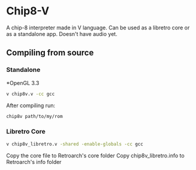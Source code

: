 # Chip8-V
A chip-8 interpreter made in V language. Can be used as a libretro core or as a standalone app.
Doesn't have audio yet.

## Compiling from source

### Standalone
*OpenGL 3.3
```sh
v chip8v.v -cc gcc
```
After compiling run:
```sh
chip8v path/to/my/rom
```

### Libretro Core
```sh
v chip8v_libretro.v -shared -enable-globals -cc gcc
```
Copy the core file to Retroarch's core folder
Copy chip8v_libretro.info to Retroarch's info folder